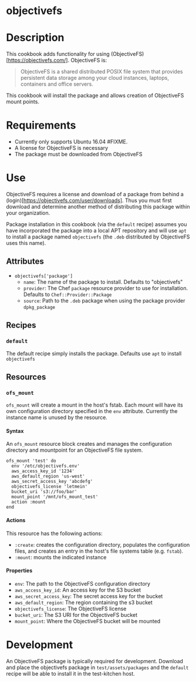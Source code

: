 # objectivefs

# Description

This cookbook adds functionality for using (ObjectiveFS)[https://objectivefs.com/].  ObjectiveFS is:

> ObjectiveFS is a shared distributed POSIX file system that provides
> persistent data storage among your cloud instances, laptops, containers and
> office servers.

This cookbook will install the package and allows creation of ObjectiveFS mount
points.

# Requirements

 - Currently only supports Ubuntu 16.04 #FIXME.
 - A license for ObjectiveFS is necessary
 - The package must be downloaded from ObjectiveFS

# Use

ObjectiveFS requires a license and download of a package from behind a (login)[https://objectivefs.com/user/downloads].  Thus you must first download and determine another method of distributing this package within your organization.

Package installation in this cookbook (via the `default` recipe) assumes you
have incorporated the package into a local APT repository and will use `apt` to
install a package named `objectivefs` (the `.deb` distributed by ObjectiveFS
uses this name).

## Attributes

 - `objectivefs['package']`
   - `name`: The name of the package to install.  Defaults to "objectivefs"
   - `provider`: The Chef `package` resource provider to use for installation.
     Defaults to `Chef::Provider::Package`
   - `source`: Path to the `.deb` package when using the package provider `dpkg_package`


## Recipes

### `default`

The default recipe simply installs the package. Defaults use `apt` to install `objectivefs`

## Resources

### `ofs_mount`

`ofs_mount` will create a mount in the host's fstab.  Each mount will have its own configuration directory specified in the `env` attribute.  Currently the instance name is unused by the resource.

#### Syntax

An `ofs_mount` resource block creates and manages the configuration directory and mountpoint for an ObjectiveFS file system.

    ofs_mount 'test' do
      env '/etc/objectivefs.env'
      aws_access_key_id '1234'
      aws_default_region 'us-west'
      aws_secret_access_key 'abcdefg'
      objectivefs_license 'letmein'
      bucket_uri 's3://foo/bar'
      mount_point '/mnt/ofs_mount_test'
      action :mount
    end

#### Actions

This resource has the following actions:

 - `:create`: creates the configuration directory, populates the configuration files, and creates an entry in the host's file systems table (e.g. `fstab`).
 - `:mount`: mounts the indicated instance

#### Properties

 - `env`: The path to the ObjectiveFS configuration directory 
 - `aws_access_key_id`: An access key for the S3 bucket
 - `aws_secret_access_key`: The secret access key for the bucket
 - `aws_default_region`: The region containing the s3 bucket
 - `objectivefs_license`: The ObjectiveFS license
 - `bucket_uri`: The S3 URI for the ObjectiveFS bucket
 - `mount_point`: Where the  ObjectiveFS bucket will be mounted


# Development

An ObjectiveFS package is typically required for development.  Download and
place the objectivefs package in `test/assets/packages` and the `default`
recipe will be able to install it in the test-kitchen host.


